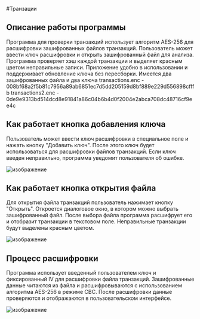 #Транзации

## Описание работы программы
Программа для проверки транзакций использует алгоритм AES-256 для расшифровки зашифрованных файлов транзакций. Пользователь может ввести ключ расшифровки и открыть зашифрованный файл для анализа. Программа проверяет хэш каждой транзакции и выделяет красным цветом неправильные записи. Приложение удобно в использовании и поддерживает обновление ключа без пересборки.
Имеется два зашифрованных файла и два ключа
transactions.enc - 008bf68a2f5b81c7956a89ab6851ec7d5dd205159d8bf889e229d556898cfffb
transactions2.enc - 0de9e9313bd514dcd8e91841a86c04b6b4d0f2004e2abca708dc48716cf9ee4c

## Как работает кнопка добавления ключа
Пользователь может ввести ключ расшифровки в специальное поле и нажать кнопку "Добавить ключ". После этого ключ будет использоваться для расшифровки файлов транзакций. Если ключ введен неправильно, программа уведомит пользователя об ошибке.

![изображение](https://github.com/jessochka/221_329_Volkov/assets/127380545/85e76452-2bd6-4ca0-b806-cdc024356c77)

## Как работает кнопка открытия файла
Для открытия файла транзакций пользователь нажимает кнопку "Открыть". Откроется диалоговое окно, в котором можно выбрать зашифрованный файл. После выбора файла программа расшифрует его и отобразит транзакции в текстовом поле. Неправильные транзакции будут выделены красным цветом.

![изображение](https://github.com/jessochka/221_329_Volkov/assets/127380545/1e301c02-c497-4c4a-9b68-85026afeb8d3)

## Процесс расшифровки
Программа использует введенный пользователем ключ и фиксированный IV для расшифровки файла транзакций. Зашифрованные данные читаются из файла и расшифровываются с использованием алгоритма AES-256 в режиме CBC. После расшифровки данные проверяются и отображаются в пользовательском интерфейсе.

![изображение](https://github.com/jessochka/221_329_Volkov/assets/127380545/704f3fd1-44cc-42e8-b637-e8d925de5b18)
